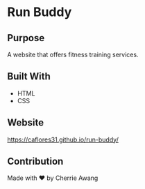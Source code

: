 # Run Buddy

## Purpose
A website that offers fitness training services.

## Built With
* HTML
* CSS

## Website
https://caflores31.github.io/run-buddy/

## Contribution
Made with ❤️ by Cherrie Awang 
